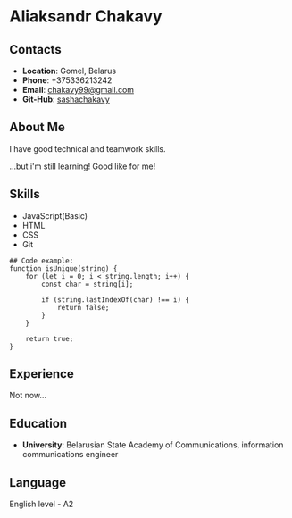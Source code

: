# Aliaksandr Chakavy
## Contacts
* **Location**: Gomel, Belarus
* **Phone**: +375336213242
* **Email**: chakavy99@gmail.com
* **Git-Hub**: [sashachakavy](https://github.com/sashachakavy)
## About Me
I have good technical and teamwork skills.

...but i'm still learning! Good like for me!
## Skills
* JavaScript(Basic)
* HTML
* CSS
* Git
```
## Code example:
function isUnique(string) {
	for (let i = 0; i < string.length; i++) {
        const char = string[i];

        if (string.lastIndexOf(char) !== i) {
            return false;
        }
    }

    return true;
}
```
## Experience
Not now...
## Education
* **University**: Belarusian State Academy of Communications, information communications engineer
## Language
English level - A2